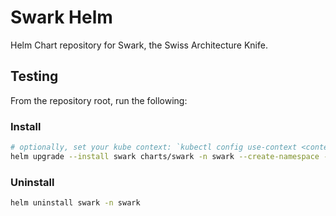 # Swark Helm

Helm Chart repository for Swark, the Swiss Architecture Knife.

## Testing

From the repository root, run the following:

### Install

```bash
# optionally, set your kube context: `kubectl config use-context <context>`
helm upgrade --install swark charts/swark -n swark --create-namespace -f test/values.yaml
```

### Uninstall

```bash
helm uninstall swark -n swark
```
